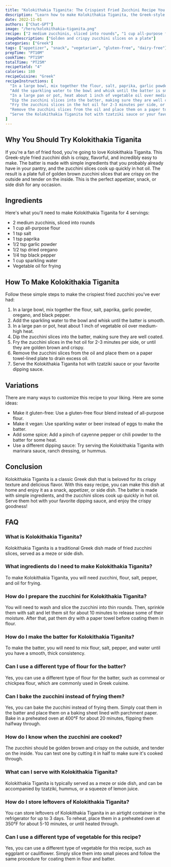 ```yaml
---
title: "Kolokithakia Tiganita: The Crispiest Fried Zucchini Recipe You'll Ever Try"
description: "Learn how to make Kolokithakia Tiganita, the Greek-style fried zucchini dish that will make your taste buds dance with joy. This easy-to-follow recipe will guide you through every step of the process, and the result will be a plate full of crispy, golden zucchini slices that are perfect as a snack, appetizer, or side dish."
date: 2022-11-01
authors: ["Chat-GPT"]
image: "/hero/kolokithakia-tiganita.png"
recipe: ["2 medium zucchinis, sliced into rounds", "1 cup all-purpose flour", "1 tsp salt", "1 tsp paprika", "1/2 tsp garlic powder", "1/2 tsp dried oregano", "1/4 tsp black pepper", "1 cup sparkling water", "Vegetable oil for frying"]
imageDescription: ["Golden and crispy zucchini slices on a plate"]
categories: ["Greek"]
tags: ["appetizer", "snack", "vegetarian", "gluten-free", "dairy-free"]
prepTime: "PT10M"
cookTime: "PT15M"
totalTime: "PT25M"
recipeYield: "4"
calories: 180
recipeCuisine: "Greek"
recipeInstructions: [
  "In a large bowl, mix together the flour, salt, paprika, garlic powder, oregano, and black pepper.",
  "Add the sparkling water to the bowl and whisk until the batter is smooth.",
  "In a large pan or pot, heat about 1 inch of vegetable oil over medium-high heat.",
  "Dip the zucchini slices into the batter, making sure they are well coated.",
  "Fry the zucchini slices in the hot oil for 2-3 minutes per side, or until they are golden brown and crispy.",
  "Remove the zucchini slices from the oil and place them on a paper towel-lined plate to drain excess oil.",
  "Serve the Kolokithakia Tiganita hot with tzatziki sauce or your favorite dipping sauce."
]
---
```


## Why You Should Try Kolokithakia Tiganita

If you're a fan of fried food, you're going to love Kolokithakia Tiganita. This Greek-style fried zucchini dish is crispy, flavorful, and incredibly easy to make. The batter is made with simple ingredients that you probably already have in your pantry, and the zucchini slices cook up quickly in hot oil. The result is a plate full of golden brown zucchini slices that are crispy on the outside and tender on the inside. This is the perfect appetizer, snack, or side dish for any occasion.

## Ingredients

Here's what you'll need to make Kolokithakia Tiganita for 4 servings:

- 2 medium zucchinis, sliced into rounds
- 1 cup all-purpose flour
- 1 tsp salt
- 1 tsp paprika
- 1/2 tsp garlic powder
- 1/2 tsp dried oregano
- 1/4 tsp black pepper
- 1 cup sparkling water
- Vegetable oil for frying

## How To Make Kolokithakia Tiganita

Follow these simple steps to make the crispiest fried zucchini you've ever had:

1. In a large bowl, mix together the flour, salt, paprika, garlic powder, oregano, and black pepper.
2. Add the sparkling water to the bowl and whisk until the batter is smooth.
3. In a large pan or pot, heat about 1 inch of vegetable oil over medium-high heat.
4. Dip the zucchini slices into the batter, making sure they are well coated.
5. Fry the zucchini slices in the hot oil for 2-3 minutes per side, or until they are golden brown and crispy.
6. Remove the zucchini slices from the oil and place them on a paper towel-lined plate to drain excess oil.
7. Serve the Kolokithakia Tiganita hot with tzatziki sauce or your favorite dipping sauce.

## Variations

There are many ways to customize this recipe to your liking. Here are some ideas:

- Make it gluten-free: Use a gluten-free flour blend instead of all-purpose flour.
- Make it vegan: Use sparkling water or beer instead of eggs to make the batter.
- Add some spice: Add a pinch of cayenne pepper or chili powder to the batter for some heat.
- Use a different dipping sauce: Try serving the Kolokithakia Tiganita with marinara sauce, ranch dressing, or hummus.

## Conclusion

Kolokithakia Tiganita is a classic Greek dish that is beloved for its crispy texture and delicious flavor. With this easy recipe, you can make this dish at home and enjoy it as a snack, appetizer, or side dish. The batter is made with simple ingredients, and the zucchini slices cook up quickly in hot oil. Serve them hot with your favorite dipping sauce, and enjoy the crispy goodness!

## FAQ

### What is Kolokithakia Tiganita?

Kolokithakia Tiganita is a traditional Greek dish made of fried zucchini slices, served as a meze or side dish.

### What ingredients do I need to make Kolokithakia Tiganita?

To make Kolokithakia Tiganita, you will need zucchini, flour, salt, pepper, and oil for frying.

### How do I prepare the zucchini for Kolokithakia Tiganita?

You will need to wash and slice the zucchini into thin rounds. Then, sprinkle them with salt and let them sit for about 10 minutes to release some of their moisture. After that, pat them dry with a paper towel before coating them in flour.

### How do I make the batter for Kolokithakia Tiganita?

To make the batter, you will need to mix flour, salt, pepper, and water until you have a smooth, thick consistency.

### Can I use a different type of flour for the batter?

Yes, you can use a different type of flour for the batter, such as cornmeal or chickpea flour, which are commonly used in Greek cuisine.

### Can I bake the zucchini instead of frying them?

Yes, you can bake the zucchini instead of frying them. Simply coat them in the batter and place them on a baking sheet lined with parchment paper. Bake in a preheated oven at 400°F for about 20 minutes, flipping them halfway through.

### How do I know when the zucchini are cooked?

The zucchini should be golden brown and crispy on the outside, and tender on the inside. You can test one by cutting it in half to make sure it's cooked through.

### What can I serve with Kolokithakia Tiganita?

Kolokithakia Tiganita is typically served as a meze or side dish, and can be accompanied by tzatziki, hummus, or a squeeze of lemon juice.

### How do I store leftovers of Kolokithakia Tiganita?

You can store leftovers of Kolokithakia Tiganita in an airtight container in the refrigerator for up to 3 days. To reheat, place them in a preheated oven at 350°F for about 5-10 minutes, or until heated through.

### Can I use a different type of vegetable for this recipe?

Yes, you can use a different type of vegetable for this recipe, such as eggplant or cauliflower. Simply slice them into small pieces and follow the same procedure for coating them in flour and batter.